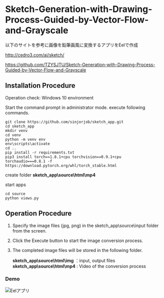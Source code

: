 # Sketch-Generation-with-Drawing-Process-Guided-by-Vector-Flow-and-Grayscale

以下のサイトを参考に画像を鉛筆画風に変換するアプリをEelで作成

http://cedro3.com/ai/sketch/  

https://github.com/TZYSJTU/Sketch-Generation-with-Drawing-Process-Guided-by-Vector-Flow-and-Grayscale

## Installation Procedure

Operation check: Windows 10 environment

Start the command prompt in administrator mode.
execute following commands.

```
git clone https://github.com/sinjorjob/sketch_app.git
cd sketch_app
mkdir venv
cd venv
python -m venv env
env\scripts\activate
cd ..
pip install -r requirements.txt
pip3 install torch==1.8.1+cpu torchvision==0.9.1+cpu torchaudio===0.8.1 -f https://download.pytorch.org/whl/torch_stable.html
```

create folder **sketch_app\source\html\mp4**

start apps

```
cd source
python views.py
```

## Operation Procedure

1. Specify the image files (jpg, png) in the sketch_app\source\input folder from the screen.
2. Click the Execute button to start the image conversion process.
3. The completed image files will be stored in the following folder.
  
   **sketch_app\source\html\img** ：input, output files
   **sketch_app\source\html\mp4** : Video of the conversion process



### Demo

![Eelアプリ](https://github.com/sinjorjob/sketch_app/blob/master/image/EEL_APPS_DEMO.gif)


